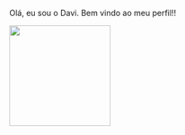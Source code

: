 Olá, eu sou o Davi. Bem vindo ao meu perfil!!

<div>
  <img height="180em" src="https://github-readme-stats.vercel.app/api/top-langs/?username=dg-souza&langs_count=5)" />
</div>

<!--
**dg-souza/dg-souza** is a ✨ _special_ ✨ repository because its `README.md` (this file) appears on your GitHub profile.

Here are some ideas to get you started:

- 🔭 I’m currently working on ...
- 🌱 I’m currently learning ...
- 👯 I’m looking to collaborate on ...
- 🤔 I’m looking for help with ...
- 💬 Ask me about ...
- 📫 How to reach me: ...
- 😄 Pronouns: ...
- ⚡ Fun fact: ...
-->
